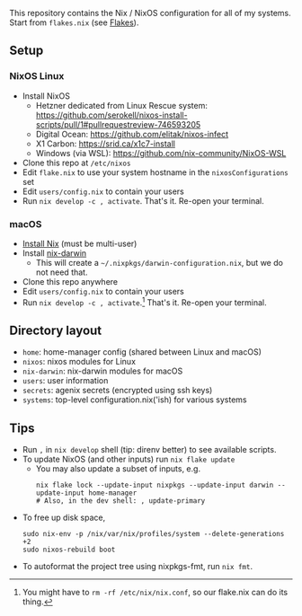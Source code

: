 This repository contains the Nix / NixOS configuration for all of my systems. Start from `flakes.nix` (see [Flakes](https://nixos.wiki/wiki/Flakes)).

## Setup

### NixOS Linux

- Install NixOS
  - Hetzner dedicated from Linux Rescue system: https://github.com/serokell/nixos-install-scripts/pull/1#pullrequestreview-746593205
  - Digital Ocean: https://github.com/elitak/nixos-infect
  - X1 Carbon: https://srid.ca/x1c7-install
  - Windows (via WSL): https://github.com/nix-community/NixOS-WSL
- Clone this repo at `/etc/nixos`
- Edit `flake.nix` to use your system hostname in the `nixosConfigurations` set
- Edit `users/config.nix` to contain your users
- Run `nix develop -c , activate`. That's it. Re-open your terminal.

### macOS

- [Install Nix](https://nixos.org/download.html#nix-install-macos) (must be multi-user)
- Install [nix-darwin](https://github.com/LnL7/nix-darwin) 
    - This will create a `~/.nixpkgs/darwin-configuration.nix`, but we do not need that. 
- Clone this repo anywhere
- Edit `users/config.nix` to contain your users
- Run `nix develop -c , activate`.[^cleanup] That's it. Re-open your terminal.

[^cleanup]: You might have to `rm -rf /etc/nix/nix.conf`, so our flake.nix can do its thing.

## Directory layout 

- `home`: home-manager config (shared between Linux and macOS)
- `nixos`: nixos modules for Linux
- `nix-darwin`: nix-darwin modules for macOS
- `users`: user information
- `secrets`: agenix secrets (encrypted using ssh keys)
- `systems`: top-level configuration.nix('ish) for various systems

## Tips

- Run `,` in `nix develop` shell (tip: direnv better) to see available scripts.
- To update NixOS (and other inputs) run `nix flake update`
  - You may also update a subset of inputs, e.g.
      ```sh-session
      nix flake lock --update-input nixpkgs --update-input darwin --update-input home-manager
      # Also, in the dev shell: , update-primary
      ```
- To free up disk space,
    ```sh-session
    sudo nix-env -p /nix/var/nix/profiles/system --delete-generations +2
    sudo nixos-rebuild boot
    ```
- To autoformat the project tree using nixpkgs-fmt, run `nix fmt`.
